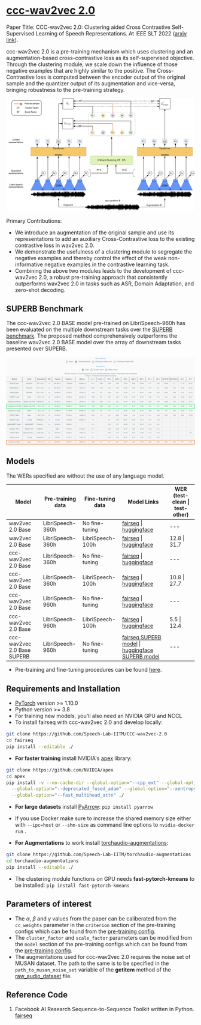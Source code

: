 # [ccc-wav2vec 2.0](https://arxiv.org/abs/2210.02592)

Paper Title: CCC-wav2vec 2.0: Clustering aided Cross Contrastive Self-Supervised Learning of Speech Representations. At IEEE SLT 2022 ([arxiv link](https://arxiv.org/abs/2210.02592)).

ccc-wav2vec 2.0 is a pre-training mechanism which uses clustering and an augmentation-based cross-contrastive loss as its self-supervised objective. Through the clustering module, we scale down the influence of those negative examples that are highly similar to the positive. The Cross-Contrastive loss is computed between the encoder output of the original sample and the quantizer output of its augmentation and vice-versa, bringing robustness to the pre-training strategy.

<p align="center">
  <img src="docs/CCC-Final.drawio.png" width="700">
</p>

Primary Contributions:
* We introduce an augmentation of the original sample and use its representations to add an auxiliary Cross-Contrastive loss to the existing contrastive loss in wav2vec 2.0.
* We demonstrate the usefulness of a clustering module to segregate the negative examples and thereby control the effect of the weak non-informative negative examples in the contrastive learning task.
* Combining the above two modules leads to the development of ccc-wav2vec 2.0, a robust pre-training approach that consistently outperforms wav2vec 2.0 in tasks such as ASR, Domain Adaptation, and zero-shot decoding.

## SUPERB Benchmark

The ccc-wav2vec 2.0 BASE model pre-trained on LibriSpeech-960h has been evaluated on the multiple downstream tasks over the [SUPERB benchmark](https://superbbenchmark.org/leaderboard?subset=Public+Set). The proposed method comprehensively outperforms the baseline wav2vec 2.0 BASE model over the array of downstream tasks presented over SUPERB.

<p align="center">
  <img src="docs/ccc_superb.jpg" width="700">
</p>

## Models

The WERs specified are without the use of any language model.

Model | Pre-training data | Fine-tuning data | Model Links | WER (test-clean \| test-other)
|---|---|---|---|---
wav2vec 2.0 Base | LibriSpeech-360h | No fine-tuning | [fairseq](https://asr.iitm.ac.in/ssl_ckpts/ccc-wav2vec2.0/360h/wav2vec2_base_360h.pt) \| [huggingface](https://huggingface.co/vasista22/wav2vec2-360h-base) | ---
wav2vec 2.0 Base | LibriSpeech-360h | LibriSpeech-100h | [fairseq](https://asr.iitm.ac.in/ssl_ckpts/ccc-wav2vec2.0/360h/wav2vec2_base_360h_100h.pt) \| [huggingface](https://huggingface.co/vasista22/wav2vec2-360h-base-ft-100h) | 12.8 \| 31.7
ccc-wav2vec 2.0 Base | LibriSpeech-360h | No fine-tuning | [fairseq](https://asr.iitm.ac.in/ssl_ckpts/ccc-wav2vec2.0/360h/ccc_wav2vec2_base_360h.pt) \| [huggingface](https://huggingface.co/vasista22/ccc-wav2vec2-360h-base) | ---
ccc-wav2vec 2.0 Base | LibriSpeech-360h | LibriSpeech-100h | [fairseq](https://asr.iitm.ac.in/ssl_ckpts/ccc-wav2vec2.0/360h/ccc_wav2vec2_base_360h_100h.pt) \| [huggingface](https://huggingface.co/vasista22/ccc-wav2vec2-360h-base-ft-100h) | 10.8 \| 27.7
ccc-wav2vec 2.0 Base | LibriSpeech-960h | No fine-tuning | [fairseq](https://asr.iitm.ac.in/ssl_ckpts/ccc-wav2vec2.0/960h/ccc_wav2vec2_base_960h.pt) \| [huggingface](https://huggingface.co/vasista22/ccc-wav2vec2-base) | ---
ccc-wav2vec 2.0 Base | LibriSpeech-960h | LibriSpeech-100h | [fairseq](https://asr.iitm.ac.in/ssl_ckpts/ccc-wav2vec2.0/960h/ccc_wav2vec2_base_960h_100h.pt) \| [huggingface](https://huggingface.co/vasista22/ccc-wav2vec2-base-100h) | 5.5 \| 12.4
ccc-wav2vec 2.0 Base SUPERB | LibriSpeech-960h | No fine-tuning | [fairseq SUPERB model](https://asr.iitm.ac.in/ssl_ckpts/ccc-wav2vec2.0/960h/ccc_wav2vec2_base_960h_SUPERB.pt) \| [huggingface SUPERB model](https://huggingface.co/vasista22/ccc-wav2vec2-base-SUPERB) | ---

* Pre-training and fine-tuning procedures can be found [here](https://github.com/Speech-Lab-IITM/CCC-wav2vec-2.0/tree/master/examples/wav2vec).

## Requirements and Installation

* [PyTorch](https://pytorch.org/) version >= 1.10.0
* Python version >= 3.8
* For training new models, you'll also need an NVIDIA GPU and NCCL
* To install fairseq with ccc-wav2vec 2.0 and develop locally:

``` bash
git clone https://github.com/Speech-Lab-IITM/CCC-wav2vec-2.0
cd fairseq
pip install --editable ./
```

* **For faster training** install NVIDIA's [apex](https://github.com/NVIDIA/apex) library:

``` bash
git clone https://github.com/NVIDIA/apex
cd apex
pip install -v --no-cache-dir --global-option="--cpp_ext" --global-option="--cuda_ext" \
  --global-option="--deprecated_fused_adam" --global-option="--xentropy" \
  --global-option="--fast_multihead_attn" ./
```

* **For large datasets** install [PyArrow](https://arrow.apache.org/docs/python/install.html#using-pip): `pip install pyarrow`
* If you use Docker make sure to increase the shared memory size either with `--ipc=host` or `--shm-size`
 as command line options to `nvidia-docker run` .

* **For Augmentations** to work install [torchaudio-augmentations](https://github.com/Speech-Lab-IITM/torchaudio-augmentations): 
```bash
git clone https://github.com/Speech-Lab-IITM/torchaudio-augmentations
cd torchaudio-augmentations
pip install --editable ./
```

* The clustering module functions on GPU needs **fast-pytorch-kmeans** to be installed: `pip install fast-pytorch-kmeans`

## Parameters of interest

* The $\alpha$, $\beta$ and $\gamma$ values from the paper can be caliberated from the `cc_weights` parameter in the `criterion` section of the pre-training configs which can be found from the [pre-training config](https://github.com/Speech-Lab-IITM/CCC-wav2vec-2.0/examples/wav2vec/config/pretraining).
* The `cluster_factor` and `scale_factor` parameters can be modified from the `model` section of the pre-training configs which can be found from the [pre-training config](https://github.com/Speech-Lab-IITM/CCC-wav2vec-2.0/examples/wav2vec/config/pretraining).
* The augmentations used for ccc-wav2vec 2.0 requires the noise set of MUSAN dataset. The path to the same is to be specified in the `path_to_musan_noise_set` variable of the __getitem__ method of the [raw_audio_dataset](https://github.com/Speech-Lab-IITM/CCC-wav2vec-2.0/fairseq/data/audio/raw_audio_dataset.py) file.

## Reference Code
1. Facebook AI Research Sequence-to-Sequence Toolkit written in Python. [fairseq](https://github.com/facebookresearch/fairseq)